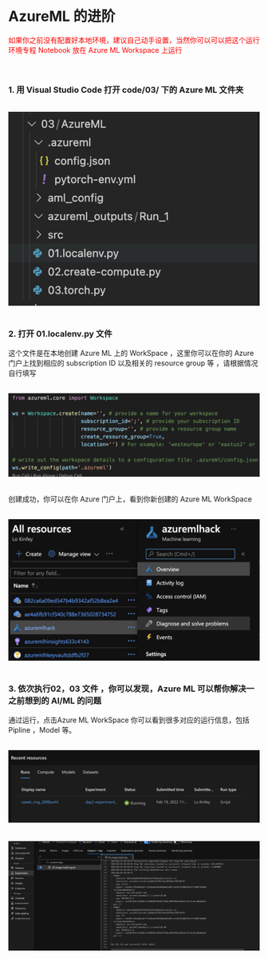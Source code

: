 # **AzureML 的进阶**

<div style="color:Red">如果你之前没有配置好本地环境，建议自己动手设置，当然你可以可以把这个运行环境专程 Notebook 放在 Azure ML  Workspace 上运行 </div><br/><br/>

### **1. 用 Visual Studio Code 打开 code/03/ 下的 Azure ML 文件夹**
<br/>
<img src="./img/03/01.png"/>
<br/><br/>


### **2. 打开 01.localenv.py 文件**

这个文件是在本地创建 Azure ML 上的 WorkSpace ，这里你可以在你的 Azure 门户上找到相应的 subscription ID 以及相关的 resource group 等 ，请根据情况自行填写 

<br/>
<img src="./img/03/02.png"/>
<br/><br/>

创建成功，你可以在你 Azure 门户上，看到你新创建的 Azure ML WorkSpace

<br/>
<img src="./img/03/03.png"/>
<br/><br/>



### **3. 依次执行02，03 文件 ，你可以发现，Azure ML 可以帮你解决一之前想到的 AI/ML 的问题**

通过运行，点击Azure ML WorkSpace 你可以看到很多对应的运行信息，包括 Pipline ，Model 等。

<br/>
<img src="./img/03/05.png"/>
<br/><br/>
<br/>
<img src="./img/03/04.png"/>
<br/><br/>






